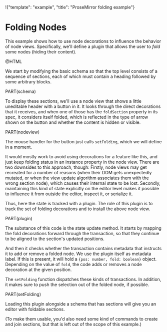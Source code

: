 !{"template": "example", "title": "ProseMirror folding example"}

# Folding Nodes

This example shows how to use node decorations to influence the
behavior of node views. Specifically, we'll define a plugin that
allows the user to *fold* some nodes (hiding their content).

@HTML

We start by modifying the basic schema so that the top level consists
of a sequence of sections, each of which must contain a heading
followed by some arbitrary blocks.

PART(schema)

To display these sections, we'll use a node view that shows a little
uneditable header with a button in it. It looks through the direct
decorations that it receives, and when one of those has the
`foldSection` property in its spec, it considers itself folded, which
is reflected in the type of arrow shown on the button and whether the
content is hidden or visible.

PART(nodeview)

The mouse handler for the button just calls `setFolding`, which we
will define in a moment.

It would mostly work to avoid using decorations for a feature like
this, and just keep folding status in an instance property in the node
view. There are two downsides to this approach, though: Firstly, node
views may get recreated for a number of reasons (when their DOM gets
unexpectedly mutated, or when the view update algorithm associates
them with the wrong section node), which causes their internal state
to be lost. Secondly, maintaining this kind of state explicitly on the
editor level makes it possible to influence it from outside the
editor, inspect it, or serialize it.

Thus, here the state is tracked with a plugin. The role of this plugin
is to track the set of folding decorations and to install the above
node view.

PART(plugin)

The substance of this code is the state update method. It starts by
mapping the fold decorations forward through the transaction, so that
they continue to be aligned to the section's updated positions.

And then it checks whether the transaction contains metadata that
instructs it to add or remove a folded node. We use the plugin itself
as metadata label. If this is present, it will hold a `{pos: number,
fold: boolean}` object. Depending on the value of `fold`, the code
adds or removes a node decoration at the given position.

The `setFolding` function dispatches these kinds of transactions. In
addition, it makes sure to push the selection out of the folded node,
if possible.

PART(setFolding)

Loading this plugin alongside a schema that has sections will give you
an editor with foldable sections.

(To make them usable, you'd also need some kind of commands to create
and join sections, but that is left out of the scope of this example.)
